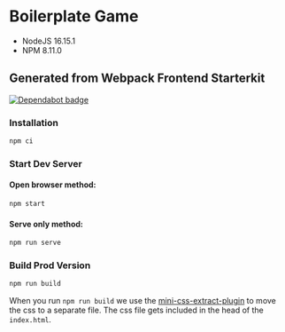 # Boilerplate Game

-   NodeJS 16.15.1
-   NPM 8.11.0

## Generated from Webpack Frontend Starterkit

[![Dependabot badge](https://flat.badgen.net/dependabot/wbkd/webpack-starter?icon=dependabot)](https://dependabot.com/)

### Installation

```bash
npm ci
```

### Start Dev Server

#### Open browser method:

```bash
npm start
```

#### Serve only method:

```bash
npm run serve
```

### Build Prod Version

```bash
npm run build
```

When you run `npm run build` we use the [mini-css-extract-plugin](https://github.com/webpack-contrib/mini-css-extract-plugin) to move the css to a separate file. The css file gets included in the head of the `index.html`.
